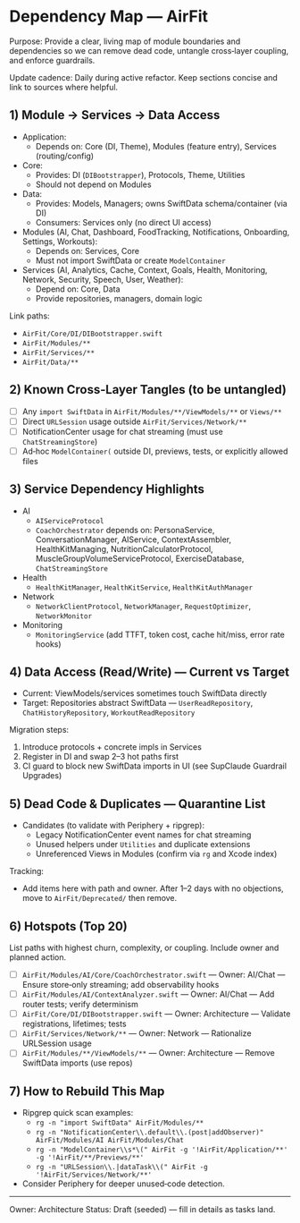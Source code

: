 # Dependency Map — AirFit

Purpose: Provide a clear, living map of module boundaries and dependencies so we can remove dead code, untangle cross‑layer coupling, and enforce guardrails.

Update cadence: Daily during active refactor. Keep sections concise and link to sources where helpful.

## 1) Module → Services → Data Access
- Application:
  - Depends on: Core (DI, Theme), Modules (feature entry), Services (routing/config)
- Core:
  - Provides: DI (`DIBootstrapper`), Protocols, Theme, Utilities
  - Should not depend on Modules
- Data:
  - Provides: Models, Managers; owns SwiftData schema/container (via DI)
  - Consumers: Services only (no direct UI access)
- Modules (AI, Chat, Dashboard, FoodTracking, Notifications, Onboarding, Settings, Workouts):
  - Depends on: Services, Core
  - Must not import SwiftData or create `ModelContainer`
- Services (AI, Analytics, Cache, Context, Goals, Health, Monitoring, Network, Security, Speech, User, Weather):
  - Depend on: Core, Data
  - Provide repositories, managers, domain logic

Link paths:
- `AirFit/Core/DI/DIBootstrapper.swift`
- `AirFit/Modules/**`
- `AirFit/Services/**`
- `AirFit/Data/**`

## 2) Known Cross‑Layer Tangles (to be untangled)
- [ ] Any `import SwiftData` in `AirFit/Modules/**/ViewModels/**` or `Views/**`
- [ ] Direct `URLSession` usage outside `AirFit/Services/Network/**`
- [ ] NotificationCenter usage for chat streaming (must use `ChatStreamingStore`)
- [ ] Ad‑hoc `ModelContainer(` outside DI, previews, tests, or explicitly allowed files

## 3) Service Dependency Highlights
- AI
  - `AIServiceProtocol`
  - `CoachOrchestrator` depends on: PersonaService, ConversationManager, AIService, ContextAssembler, HealthKitManaging, NutritionCalculatorProtocol, MuscleGroupVolumeServiceProtocol, ExerciseDatabase, `ChatStreamingStore`
- Health
  - `HealthKitManager`, `HealthKitService`, `HealthKitAuthManager`
- Network
  - `NetworkClientProtocol`, `NetworkManager`, `RequestOptimizer`, `NetworkMonitor`
- Monitoring
  - `MonitoringService` (add TTFT, token cost, cache hit/miss, error rate hooks)

## 4) Data Access (Read/Write) — Current vs Target
- Current: ViewModels/services sometimes touch SwiftData directly
- Target: Repositories abstract SwiftData — `UserReadRepository`, `ChatHistoryRepository`, `WorkoutReadRepository`

Migration steps:
1. Introduce protocols + concrete impls in Services
2. Register in DI and swap 2–3 hot paths first
3. CI guard to block new SwiftData imports in UI (see SupClaude Guardrail Upgrades)

## 5) Dead Code & Duplicates — Quarantine List
- Candidates (to validate with Periphery + ripgrep):
  - Legacy NotificationCenter event names for chat streaming
  - Unused helpers under `Utilities` and duplicate extensions
  - Unreferenced Views in Modules (confirm via `rg` and Xcode index)

Tracking:
- Add items here with path and owner. After 1–2 days with no objections, move to `AirFit/Deprecated/` then remove.

## 6) Hotspots (Top 20)
List paths with highest churn, complexity, or coupling. Include owner and planned action.
- [ ] `AirFit/Modules/AI/Core/CoachOrchestrator.swift` — Owner: AI/Chat — Ensure store‑only streaming; add observability hooks
- [ ] `AirFit/Modules/AI/ContextAnalyzer.swift` — Owner: AI/Chat — Add router tests; verify determinism
- [ ] `AirFit/Core/DI/DIBootstrapper.swift` — Owner: Architecture — Validate registrations, lifetimes; tests
- [ ] `AirFit/Services/Network/**` — Owner: Network — Rationalize URLSession usage
- [ ] `AirFit/Modules/**/ViewModels/**` — Owner: Architecture — Remove SwiftData imports (use repos)

## 7) How to Rebuild This Map
- Ripgrep quick scan examples:
  - `rg -n "import SwiftData" AirFit/Modules/**`
  - `rg -n "NotificationCenter\\.default\\.(post|addObserver)" AirFit/Modules/AI AirFit/Modules/Chat`
  - `rg -n "ModelContainer\\s*\(" AirFit -g '!AirFit/Application/**' -g '!AirFit/**/Previews/**'`
  - `rg -n "URLSession\\.|dataTask\\(" AirFit -g '!AirFit/Services/Network/**'`
- Consider Periphery for deeper unused‑code detection.

---

Owner: Architecture
Status: Draft (seeded) — fill in details as tasks land.

